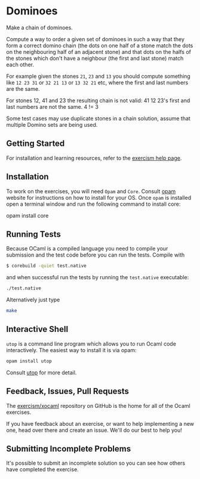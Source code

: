 # Dominoes

Make a chain of dominoes.

Compute a way to order a given set of dominoes in such a way that they form a
correct domino chain (the dots on one half of a stone match the dots on the
neighbouring half of an adjacent stone) and that dots on the halfs of the stones
which don't have a neighbour (the first and last stone) match each other.

For example given the stones `21`, `23` and `13` you should compute something
like `12 23 31` or `32 21 13` or `13 32 21` etc, where the first and last numbers are the same.

For stones 12, 41 and 23 the resulting chain is not valid: 41 12 23's first and last numbers are not the same. 4 != 3

Some test cases may use duplicate stones in a chain solution, assume that multiple Domino sets are being used.


## Getting Started
For installation and learning resources, refer to the
[exercism help page](http://exercism.io/languages/ocaml).

## Installation
To work on the exercises, you will need `Opam` and `Core`. Consult [opam](https://opam.ocaml.org) website for instructions on how to install for your OS. Once `opam` is installed open a terminal window and run the following command to install core:

opam install core

## Running Tests
Because OCaml is a compiled language you need to compile your submission and the test code before you can run the tests. Compile with

```bash
$ corebuild -quiet test.native
```

and when successful run the tests by running the `test.native` executable:

```bash
./test.native
```

Alternatively just type

```bash
make
```

## Interactive Shell
`utop` is a command line program which allows you to run Ocaml code interactively. The easiest way to install it is via opam:
```bash
opam install utop
```
Consult [utop](https://github.com/diml/utop/blob/master/README.md) for more detail.

## Feedback, Issues, Pull Requests
The [exercism/xocaml](https://github.com/exercism/xocaml) repository on
GitHub is the home for all of the Ocaml exercises.

If you have feedback about an exercise, or want to help implementing a new
one, head over there and create an issue.  We'll do our best to help you!



## Submitting Incomplete Problems
It's possible to submit an incomplete solution so you can see how others have completed the exercise.

